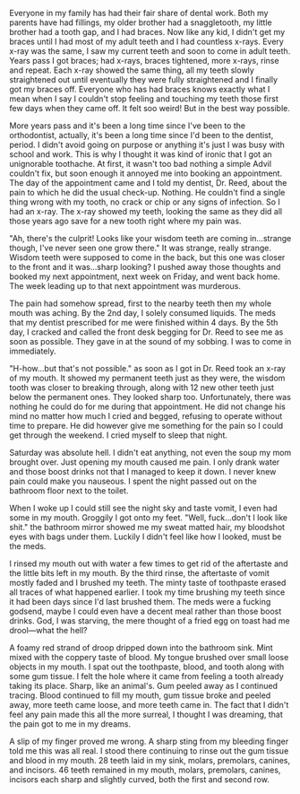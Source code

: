 Everyone in my family has had their fair share of dental work. Both my parents have had fillings, my older brother had a snaggletooth, my little brother had a tooth gap, and I had braces. Now like any kid, I didn't get my braces until I had most of my adult teeth and I had countless x-rays. Every x-ray was the same, I saw my current teeth and soon to come in adult teeth. Years pass I got braces; had x-rays, braces tightened, more x-rays, rinse and repeat. Each x-ray showed the same thing, all my teeth slowly straightened out until eventually they were fully straightened and I finally got my braces off. Everyone who has had braces knows exactly what I mean when I say I couldn't stop feeling and touching my teeth those first few days when they came off. It felt soo weird! But in the best way possible.

More years pass and it's been a long time since I've been to the orthodontist, actually, it's been a long time since I'd been to the dentist, period. I didn't avoid going on purpose or anything it's just I was busy with school and work. This is why I thought it was kind of ironic that I got an unignorable toothache. At first, it wasn't too bad nothing a simple Advil couldn't fix, but soon enough it annoyed me into booking an appointment. The day of the appointment came and I told my dentist, Dr. Reed, about the pain to which he did the usual check-up. Nothing. He couldn't find a single thing wrong with my tooth, no crack or chip or any signs of infection. So I had an x-ray. The x-ray showed my teeth, looking the same as they did all those years ago save for a new tooth right where my pain was.

"Ah, there's the culprit! Looks like your wisdom teeth are coming in...strange though, I've never seen one grow there." It was strange, really strange. Wisdom teeth were supposed to come in the back, but this one was closer to the front and it was...sharp looking? I pushed away those thoughts and booked my next appointment, next week on Friday, and went back home. The week leading up to that next appointment was murderous.

The pain had somehow spread, first to the nearby teeth then my whole mouth was aching. By the 2nd day, I solely consumed liquids. The meds that my dentist prescribed for me were finished within 4 days. By the 5th day, I cracked and called the front desk begging for Dr. Reed to see me as soon as possible. They gave in at the sound of my sobbing. I was to come in immediately.

"H-how...but that's not possible." as soon as I got in Dr. Reed took an x-ray of my mouth. It showed my permanent teeth just as they were, the wisdom tooth was closer to breaking through, along with 12 new other teeth just below the permanent ones. They looked sharp too. Unfortunately, there was nothing he could do for me during that appointment. He did not change his mind no matter how much I cried and begged, refusing to operate without time to prepare. He did however give me something for the pain so I could get through the weekend. I cried myself to sleep that night.

Saturday was absolute hell. I didn't eat anything, not even the soup my mom brought over. Just opening my mouth caused me pain. I only drank water and those boost drinks not that I managed to keep it down. I never knew pain could make you nauseous. I spent the night passed out on the bathroom floor next to the toilet.

When I woke up I could still see the night sky and taste vomit, I even had some in my mouth. Groggily I got onto my feet. "Well, fuck...don't I look like shit." the bathroom mirror showed me my sweat matted hair, my bloodshot eyes with bags under them. Luckily I didn't feel like how I looked, must be the meds.

I rinsed my mouth out with water a few times to get rid of the aftertaste and the little bits left in my mouth. By the third rinse, the aftertaste of vomit mostly faded and I brushed my teeth. The minty taste of toothpaste erased all traces of what happened earlier. I took my time brushing my teeth since it had been days since I'd last brushed them. The meds were a fucking godsend, maybe I could even have a decent meal rather than those boost drinks. God, I was starving, the mere thought of a fried egg on toast had me drool—what the hell? 

A foamy red strand of droop dripped down into the bathroom sink. Mint mixed with the coppery taste of blood. My tongue brushed over small loose objects in my mouth. I spat out the toothpaste, blood, and tooth along with some gum tissue. I felt the hole where it came from feeling a tooth already taking its place. Sharp, like an animal's. Gum peeled away as I continued tracing. Blood continued to fill my mouth, gum tissue broke and peeled away, more teeth came loose, and more teeth came in. The fact that I didn't feel any pain made this all the more surreal, I thought I was dreaming, that the pain got to me in my dreams. 

A slip of my finger proved me wrong. A sharp sting from my bleeding finger told me this was all real. I stood there continuing to rinse out the gum tissue and blood in my mouth. 28 teeth laid in my sink, molars, premolars, canines, and incisors. 46 teeth remained in my mouth, molars, premolars, canines, incisors each sharp and slightly curved, both the first and second row.